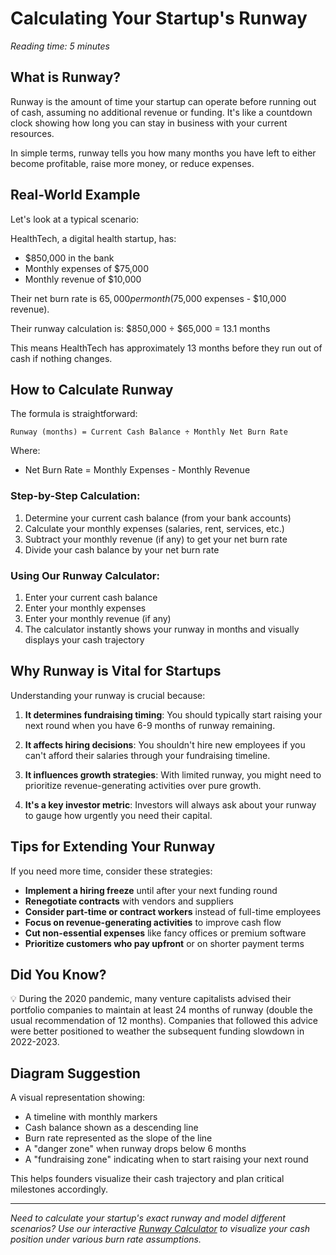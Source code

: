 # Calculating Your Startup's Runway

*Reading time: 5 minutes*

## What is Runway?

Runway is the amount of time your startup can operate before running out of cash, assuming no additional revenue or funding. It's like a countdown clock showing how long you can stay in business with your current resources.

In simple terms, runway tells you how many months you have left to either become profitable, raise more money, or reduce expenses.

## Real-World Example

Let's look at a typical scenario:

HealthTech, a digital health startup, has:
- $850,000 in the bank
- Monthly expenses of $75,000
- Monthly revenue of $10,000

Their net burn rate is $65,000 per month ($75,000 expenses - $10,000 revenue).

Their runway calculation is:
$850,000 ÷ $65,000 = 13.1 months

This means HealthTech has approximately 13 months before they run out of cash if nothing changes.

## How to Calculate Runway

The formula is straightforward:

```
Runway (months) = Current Cash Balance ÷ Monthly Net Burn Rate
```

Where:
- Net Burn Rate = Monthly Expenses - Monthly Revenue

### Step-by-Step Calculation:

1. Determine your current cash balance (from your bank accounts)
2. Calculate your monthly expenses (salaries, rent, services, etc.)
3. Subtract your monthly revenue (if any) to get your net burn rate
4. Divide your cash balance by your net burn rate

### Using Our Runway Calculator:

1. Enter your current cash balance
2. Enter your monthly expenses
3. Enter your monthly revenue (if any)
4. The calculator instantly shows your runway in months and visually displays your cash trajectory

## Why Runway is Vital for Startups

Understanding your runway is crucial because:

1. **It determines fundraising timing**: You should typically start raising your next round when you have 6-9 months of runway remaining.

2. **It affects hiring decisions**: You shouldn't hire new employees if you can't afford their salaries through your fundraising timeline.

3. **It influences growth strategies**: With limited runway, you might need to prioritize revenue-generating activities over pure growth.

4. **It's a key investor metric**: Investors will always ask about your runway to gauge how urgently you need their capital.

## Tips for Extending Your Runway

If you need more time, consider these strategies:

- **Implement a hiring freeze** until after your next funding round
- **Renegotiate contracts** with vendors and suppliers
- **Consider part-time or contract workers** instead of full-time employees
- **Focus on revenue-generating activities** to improve cash flow
- **Cut non-essential expenses** like fancy offices or premium software
- **Prioritize customers who pay upfront** or on shorter payment terms

## Did You Know?

💡 During the 2020 pandemic, many venture capitalists advised their portfolio companies to maintain at least 24 months of runway (double the usual recommendation of 12 months). Companies that followed this advice were better positioned to weather the subsequent funding slowdown in 2022-2023.

## Diagram Suggestion

A visual representation showing:
- A timeline with monthly markers
- Cash balance shown as a descending line
- Burn rate represented as the slope of the line
- A "danger zone" when runway drops below 6 months
- A "fundraising zone" indicating when to start raising your next round

This helps founders visualize their cash trajectory and plan critical milestones accordingly.

---

*Need to calculate your startup's exact runway and model different scenarios? Use our interactive [Runway Calculator](/tools) to visualize your cash position under various burn rate assumptions.*